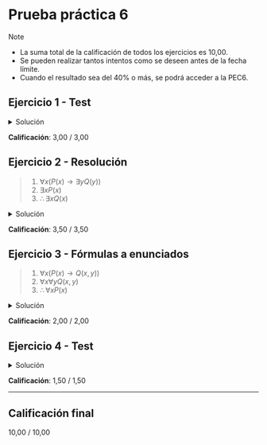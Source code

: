 # Prueba práctica 6

>[!NOTE]
>- La suma total de la calificación de todos los ejercicios es 10,00.
>- Se pueden realizar tantos intentos como se deseen antes de la fecha límite. 
>- Cuando el resultado sea del 40% o más, se podrá acceder a la PEC6.

## Ejercicio 1 - Test

<details>
	<summary>Solución</summary>

![](capturas/1.png)
</details>

**Calificación**: 3,00 / 3,00

## Ejercicio 2 - Resolución

>1. $\forall x (P(x) \to \exists y Q(y))$
>2. $\exists x P(x)$
>3. $\therefore \exists x Q(x)$

<details>
	<summary>Solución</summary>

![](capturas/2.png)
</details>

**Calificación**: 3,50 / 3,50

## Ejercicio 3 - Fórmulas a enunciados

>1. $\forall x (P(x) \to Q(x,y))$
>2. $\forall x \forall y Q(x,y)$
>3. $\therefore \forall x P(x)$

<details>
	<summary>Solución</summary>

![](capturas/3.png)
</details>

**Calificación**: 2,00 / 2,00

## Ejercicio 4 - Test

<details>
	<summary>Solución</summary>

![](capturas/4.png)
</details>

**Calificación**: 1,50 / 1,50

---

## Calificación final

10,00 / 10,00